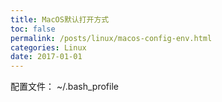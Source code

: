 ```yaml
---
title: MacOS默认打开方式
toc: false
permalink: /posts/linux/macos-config-env.html
categories: Linux
date: 2017-01-01
---
```


配置文件： ~/.bash_profile
